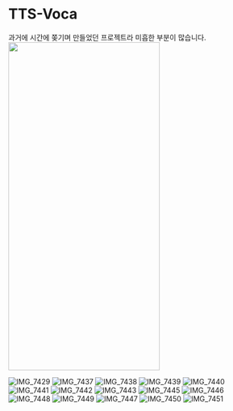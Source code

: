 # TTS-Voca

<div>과거에 시간에 쫒기며 만들었던 프로젝트라 미흡한 부분이 많습니다.</div>
<img src="https://user-images.githubusercontent.com/37468032/174878453-5022a973-6fac-4f2b-a682-77c986c52728.PNG" width="300" height="649.6">

![IMG_7429](https://user-images.githubusercontent.com/37468032/174879683-bbdd6b78-104e-4d2f-a65f-71d8c0e046cf.PNG)
![IMG_7437](https://user-images.githubusercontent.com/37468032/174879695-bd606d28-eaa8-4a70-9ff3-14bff4e2c68f.jpg)
![IMG_7438](https://user-images.githubusercontent.com/37468032/174879702-50986c6d-5684-4cfe-8d39-055c5ca72b2e.PNG)
![IMG_7439](https://user-images.githubusercontent.com/37468032/174879714-35b688ae-da2c-48c2-9f44-4e48a8058951.PNG)
![IMG_7440](https://user-images.githubusercontent.com/37468032/174879719-b214b379-8b52-4620-a0e8-812b612a6be8.PNG)
![IMG_7441](https://user-images.githubusercontent.com/37468032/174879724-b7b973b9-45cb-4d52-84f0-c112879b61e8.PNG)
![IMG_7442](https://user-images.githubusercontent.com/37468032/174879735-aeead40f-977b-41fc-a776-ab6b5fe4c300.PNG)
![IMG_7443](https://user-images.githubusercontent.com/37468032/174879747-1437a358-5627-4321-9337-1c78a5a8462d.PNG)
![IMG_7445](https://user-images.githubusercontent.com/37468032/174879762-b23d9348-b586-42cb-913b-225ef1ccf7ca.jpg)
![IMG_7446](https://user-images.githubusercontent.com/37468032/174879757-44c31b1b-6356-453a-b740-9122198cbb34.PNG)
![IMG_7448](https://user-images.githubusercontent.com/37468032/174879767-e849a1e1-bc8a-4300-b6a8-a25ca6730b2d.PNG)
![IMG_7449](https://user-images.githubusercontent.com/37468032/174879772-069a9c01-e68b-454a-8fc4-183db7488d8e.PNG)
![IMG_7447](https://user-images.githubusercontent.com/37468032/174879751-be9b9491-1511-4bf5-b683-ecc9e7a5f2e9.PNG)
![IMG_7450](https://user-images.githubusercontent.com/37468032/174879782-b86c4b80-1600-434e-ae8c-465a68eea3fd.PNG)
![IMG_7451](https://user-images.githubusercontent.com/37468032/174879788-005b19c6-fbfd-4eda-9389-4baf9cf366b1.PNG)



